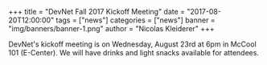 +++
title = "DevNet Fall 2017 Kickoff Meeting"
date = "2017-08-20T12:00:00" 
tags = ["news"]
categories = ["news"]
banner = "img/banners/banner-1.png"
author = "Nicolas Kleiderer"
+++

DevNet's kickoff meeting is on Wednesday, August 23rd at 6pm in McCool 101 (E-Center). We will have drinks and light snacks available for attendees.